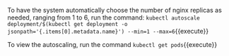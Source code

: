 To have the system automatically choose the number of nginx replicas as needed, ranging from 1 to 6, run the command: `kubectl autoscale deployment/$(kubectl get deployment -o jsonpath='{.items[0].metadata.name}') --min=1 --max=6`{{execute}}

To view the autoscaling, run the command `kubectl get pods`{{execute}}
